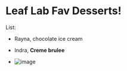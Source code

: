 # Leaf Lab Fav Desserts!

List:
- Rayna, chocolate ice cream
- Indra, **Creme brulee**

- ![image](https://github.com/raynaruggeri4/favorite-desserts-rr/assets/79205721/ad4286da-971e-494b-8408-4403c224e7b3)

